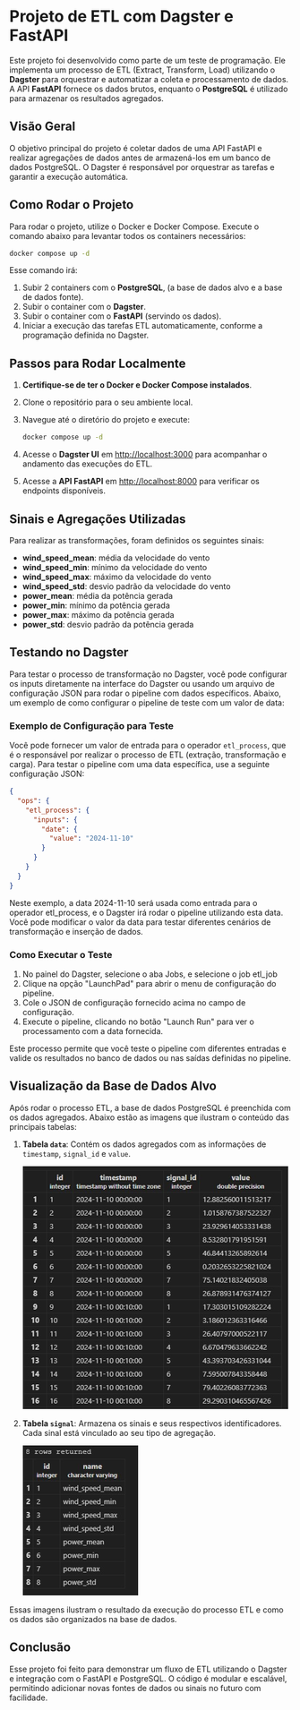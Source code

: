 
# Projeto de ETL com Dagster e FastAPI

Este projeto foi desenvolvido como parte de um teste de programação. Ele implementa um processo de ETL (Extract, Transform, Load) utilizando o **Dagster** para orquestrar e automatizar a coleta e processamento de dados. A API **FastAPI** fornece os dados brutos, enquanto o **PostgreSQL** é utilizado para armazenar os resultados agregados.

## Visão Geral

O objetivo principal do projeto é coletar dados de uma API FastAPI e realizar agregações de dados antes de armazená-los em um banco de dados PostgreSQL. O Dagster é responsável por orquestrar as tarefas e garantir a execução automática.

## Como Rodar o Projeto

Para rodar o projeto, utilize o Docker e Docker Compose. Execute o comando abaixo para levantar todos os containers necessários:

```bash
docker compose up -d
```

Esse comando irá:

1. Subir 2 containers com o **PostgreSQL**, (a base de dados alvo e a base de dados fonte).
2. Subir o container com o **Dagster**.
3. Subir o container com o **FastAPI** (servindo os dados).
4. Iniciar a execução das tarefas ETL automaticamente, conforme a programação definida no Dagster.

## Passos para Rodar Localmente

1. **Certifique-se de ter o Docker e Docker Compose instalados**.
2. Clone o repositório para o seu ambiente local.
3. Navegue até o diretório do projeto e execute:

   ```bash
   docker compose up -d
   ```

4. Acesse o **Dagster UI** em [http://localhost:3000](http://localhost:3000) para acompanhar o andamento das execuções do ETL.

5. Acesse a **API FastAPI** em [http://localhost:8000](http://localhost:8000) para verificar os endpoints disponíveis.

## Sinais e Agregações Utilizadas

Para realizar as transformações, foram definidos os seguintes sinais:

- **wind_speed_mean**: média da velocidade do vento
- **wind_speed_min**: mínimo da velocidade do vento
- **wind_speed_max**: máximo da velocidade do vento
- **wind_speed_std**: desvio padrão da velocidade do vento
- **power_mean**: média da potência gerada
- **power_min**: mínimo da potência gerada
- **power_max**: máximo da potência gerada
- **power_std**: desvio padrão da potência gerada


## Testando no Dagster

Para testar o processo de transformação no Dagster, você pode configurar os inputs diretamente na interface do Dagster ou usando um arquivo de configuração JSON para rodar o pipeline com dados específicos. Abaixo, um exemplo de como configurar o pipeline de teste com um valor de data:

### Exemplo de Configuração para Teste

Você pode fornecer um valor de entrada para o operador `etl_process`, que é o responsável por realizar o processo de ETL (extração, transformação e carga). Para testar o pipeline com uma data específica, use a seguinte configuração JSON:

```json
{
  "ops": {
    "etl_process": {
      "inputs": {
        "date": {
          "value": "2024-11-10"
        }
      }
    }
  }
}
```

Neste exemplo, a data 2024-11-10 será usada como entrada para o operador etl_process, e o Dagster irá rodar o pipeline utilizando esta data. Você pode modificar o valor da data para testar diferentes cenários de transformação e inserção de dados.

### Como Executar o Teste

1. No painel do Dagster, selecione o aba Jobs, e selecione o job etl_job
2. Clique na opção "LaunchPad" para abrir o menu de configuração do pipeline.
3. Cole o JSON de configuração fornecido acima no campo de configuração.
4. Execute o pipeline, clicando no botão "Launch Run" para ver o processamento com a data fornecida.

Este processo permite que você teste o pipeline com diferentes entradas e valide os resultados no banco de dados ou nas saídas definidas no pipeline.

## Visualização da Base de Dados Alvo

Após rodar o processo ETL, a base de dados PostgreSQL é preenchida com os dados agregados. Abaixo estão as imagens que ilustram o conteúdo das principais tabelas:

1. **Tabela `data`**: Contém os dados agregados com as informações de `timestamp`, `signal_id` e `value`.

   ![Alvo Data](images/alvo_data.jpg)

2. **Tabela `signal`**: Armazena os sinais e seus respectivos identificadores. Cada sinal está vinculado ao seu tipo de agregação.

   ![Alvo Signal](images/alvo_signal.jpg)

Essas imagens ilustram o resultado da execução do processo ETL e como os dados são organizados na base de dados.


## Conclusão

Esse projeto foi feito para demonstrar um fluxo de ETL utilizando o Dagster e integração com o FastAPI e PostgreSQL. O código é modular e escalável, permitindo adicionar novas fontes de dados ou sinais no futuro com facilidade.

